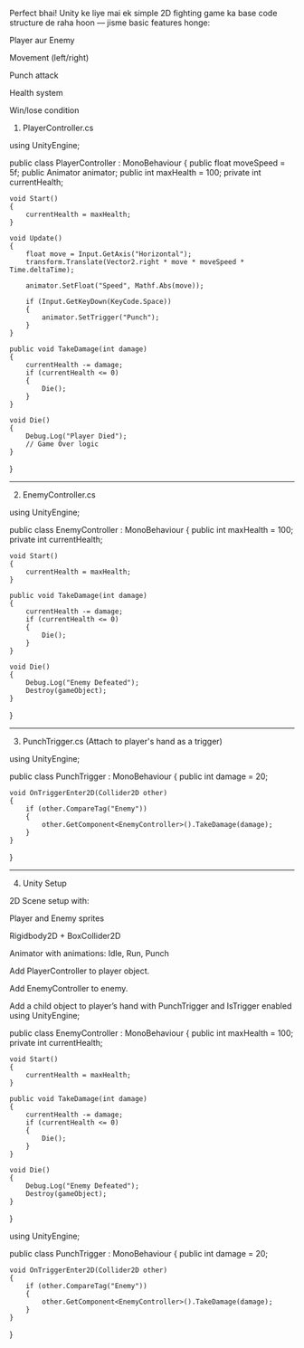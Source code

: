 Perfect bhai! Unity ke liye mai ek simple 2D fighting game ka base code structure de raha hoon — jisme basic features honge:

Player aur Enemy

Movement (left/right)

Punch attack

Health system

Win/lose condition


1. PlayerController.cs

using UnityEngine;

public class PlayerController : MonoBehaviour
{
    public float moveSpeed = 5f;
    public Animator animator;
    public int maxHealth = 100;
    private int currentHealth;

    void Start()
    {
        currentHealth = maxHealth;
    }

    void Update()
    {
        float move = Input.GetAxis("Horizontal");
        transform.Translate(Vector2.right * move * moveSpeed * Time.deltaTime);

        animator.SetFloat("Speed", Mathf.Abs(move));

        if (Input.GetKeyDown(KeyCode.Space))
        {
            animator.SetTrigger("Punch");
        }
    }

    public void TakeDamage(int damage)
    {
        currentHealth -= damage;
        if (currentHealth <= 0)
        {
            Die();
        }
    }

    void Die()
    {
        Debug.Log("Player Died");
        // Game Over logic
    }
}


---

2. EnemyController.cs

using UnityEngine;

public class EnemyController : MonoBehaviour
{
    public int maxHealth = 100;
    private int currentHealth;

    void Start()
    {
        currentHealth = maxHealth;
    }

    public void TakeDamage(int damage)
    {
        currentHealth -= damage;
        if (currentHealth <= 0)
        {
            Die();
        }
    }

    void Die()
    {
        Debug.Log("Enemy Defeated");
        Destroy(gameObject);
    }
}


---

3. PunchTrigger.cs (Attach to player's hand as a trigger)

using UnityEngine;

public class PunchTrigger : MonoBehaviour
{
    public int damage = 20;

    void OnTriggerEnter2D(Collider2D other)
    {
        if (other.CompareTag("Enemy"))
        {
            other.GetComponent<EnemyController>().TakeDamage(damage);
        }
    }
}


---

4. Unity Setup

2D Scene setup with:

Player and Enemy sprites

Rigidbody2D + BoxCollider2D

Animator with animations: Idle, Run, Punch


Add PlayerController to player object.

Add EnemyController to enemy.

Add a child object to player’s hand with PunchTrigger and IsTrigger enabled
using UnityEngine;

public class EnemyController : MonoBehaviour
{
    public int maxHealth = 100;
    private int currentHealth;

    void Start()
    {
        currentHealth = maxHealth;
    }

    public void TakeDamage(int damage)
    {
        currentHealth -= damage;
        if (currentHealth <= 0)
        {
            Die();
        }
    }

    void Die()
    {
        Debug.Log("Enemy Defeated");
        Destroy(gameObject);
    }
}

using UnityEngine;

public class PunchTrigger : MonoBehaviour
{
    public int damage = 20;

    void OnTriggerEnter2D(Collider2D other)
    {
        if (other.CompareTag("Enemy"))
        {
            other.GetComponent<EnemyController>().TakeDamage(damage);
        }
    }
}

